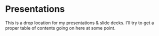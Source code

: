 # Presentations

This is a drop location for my presentations & slide decks.  I'll try to get a proper table of contents going on here at some point.
